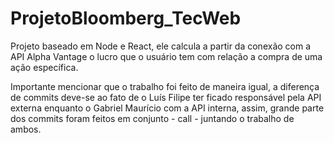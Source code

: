 # ProjetoBloomberg_TecWeb

Projeto baseado em Node e React, ele calcula a partir da conexão com a API Alpha Vantage o lucro que o usuário tem com relação a compra de uma ação específica.

Importante mencionar que o trabalho foi feito de maneira igual, a diferença de commits deve-se ao fato de o Luís Filipe ter ficado responsável pela API externa enquanto o Gabriel Maurício com a API interna, assim, grande parte dos commits foram feitos em conjunto - call - juntando o trabalho de ambos.
